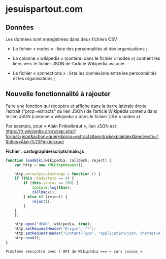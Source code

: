 # jesuispartout.com

## Données

Les données sont enregistrées dans deux fichiers CSV :
+ Le fichier « nodes » : liste des personnalités et des organisations ;
- La colonne « wikipedia » (contenu dans le fichier « nodes ») contient les liens vers le fichier JSON de l’article Wikipédia associé.
+ Le fichier « connections » : liste les connexions entre les personnalités et les organisations ;


## Nouvelle fonctionnalité à rajouter

Faire une fonction qui récupère et affiche dans la barre latérale droite l’extrait ("prop=extracts" du lien JSON) de l’article Wikipédia contenu dans le lien JSON (colonne « wikipedia » dans le fichier CSV « nodes ») :

Par exemple, pour « Alain Finkielkraut », lien JSON est : https://fr.wikipedia.org/w/api.php?format=json&action=query&prop=extracts&exintro&explaintext&redirects=1&titles=Alain%20Finkielkraut


__Fichier : cartographie/scripts/main.js__

``` js
function loadWiki(wikipedia, callback, reject) {
    var http = new XMLHttpRequest();

    http.onreadystatechange = function () {
    if (this.readyState == 4) {
        if (this.status == 200) {
            console.log(this);
            callback();
        } else if (reject) {
            reject();
        }
    }
    };

    http.open("HEAD", wikipedia, true);
    http.setRequestHeader("Origin", "*");
    http.setRequestHeader("Content-Type", "application/json; charset=UTF-8");
    http.send();
}
```
```
Problème rencontré avec l’API de Wikipédia ==> « cors issues »
```